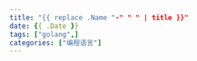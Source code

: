 ```yaml
---
title: "{{ replace .Name "-" " " | title }}"
date: {{ .Date }}
tags: ["golang",]
categories: ["编程语言"]
---
```


<!--more-->
